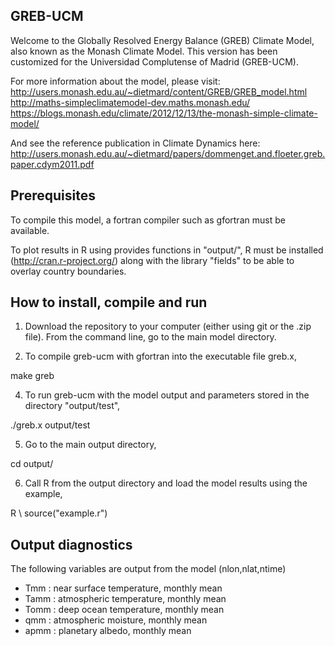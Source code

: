 
## GREB-UCM

Welcome to the Globally Resolved Energy Balance (GREB) Climate Model,
also known as the Monash Climate Model. This version has been
customized for the Universidad Complutense of Madrid (GREB-UCM).

For more information about the model, please visit:
http://users.monash.edu.au/~dietmard/content/GREB/GREB_model.html
http://maths-simpleclimatemodel-dev.maths.monash.edu/
https://blogs.monash.edu/climate/2012/12/13/the-monash-simple-climate-model/

And see the reference publication in Climate Dynamics here:
http://users.monash.edu.au/~dietmard/papers/dommenget.and.floeter.greb.paper.cdym2011.pdf

## Prerequisites

To compile this model, a fortran compiler such as gfortran must be available.

To plot results in R using provides functions in "output/", 
R must be installed (http://cran.r-project.org/) along with the library "fields"
to be able to overlay country boundaries. 

## How to install, compile and run

1. Download the repository to your computer (either using git or the .zip file).
From the command line, go to the main model directory.

3. To compile greb-ucm with gfortran into the executable file greb.x, 

make greb 

4. To run greb-ucm with the model output and parameters stored in the directory "output/test",

./greb.x output/test 

5. Go to the main output directory,

cd output/

6. Call R from the output directory and load the model results using the example,

R \\
source("example.r")


## Output diagnostics 

The following variables are output from the model (nlon,nlat,ntime)
- Tmm  : near surface temperature, monthly mean
- Tamm : atmospheric temperature,  monthly mean
- Tomm : deep ocean temperature, monthly mean 
- qmm  : atmospheric moisture, monthly mean 
- apmm : planetary albedo, monthly mean 
